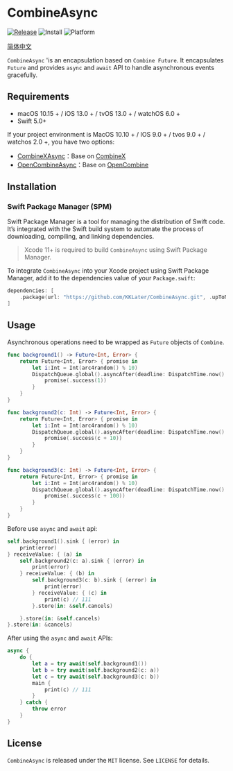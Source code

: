 # CombineAsync

[![Release](https://img.shields.io/badge/Release-v0.0.1-green)]()
![Install](https://img.shields.io/badge/Install-SPM-orange)
![Platform](https://img.shields.io/badge/Platform-macOS%2010.15%2B%20%7C%20iOS%2013.0%2B%20%7C%20tvOS%2013.0%2B%20%7C%20watchOS%206.0%2B-lightgrey)

[简体中文](https://github.com/KKLater/CombineAsync/blob/main/README_CN.md)

`CombineAsync` 'is an encapsulation based on `Combine Future`. It encapsulates `Future` and provides `async` and `await` API to handle asynchronous events gracefully.

## Requirements

* macOS 10.15 + / iOS 13.0 + / tvOS 13.0 + / watchOS 6.0 +
* Swift 5.0+

If your project environment is MacOS 10.10 + / IOS 9.0 + / tvos 9.0 + / watchos 2.0 +, you have two options:

* [CombineXAsync](https://github.com/KKLater/CombineXAsync)：Base on [CombineX](https://github.com/cx-org/CombineX) 
* [OpenCombineAsync](https://github.com/KKLater/OpenCombineAsync)：Base on [OpenCombine](https://github.com/broadwaylamb/OpenCombine) 

## Installation

### Swift Package Manager (SPM)

Swift Package Manager is a tool for managing the distribution of Swift code. It’s integrated with the Swift build system to automate the process of downloading, compiling, and linking dependencies.

> Xcode 11+ is required to build `CombineAsync` using Swift Package Manager.

To integrate `CombineAsync` into your Xcode project using Swift Package Manager, add it to the dependencies value of your `Package.swift`:

```swift
dependencies: [
    .package(url: "https://github.com/KKLater/CombineAsync.git", .upToNextMajor(from: "0.0.1"))
]
```

## Usage

Asynchronous operations need to be wrapped as `Future` objects of `Combine`.

```swift
func background1() -> Future<Int, Error> {
    return Future<Int, Error> { promise in
        let i:Int = Int(arc4random() % 10)
        DispatchQueue.global().asyncAfter(deadline: DispatchTime.now() + DispatchTimeInterval.microseconds(i)) {
            promise(.success(1))
        }
    }
}

func background2(c: Int) -> Future<Int, Error> {
    return Future<Int, Error> { promise in
        let i:Int = Int(arc4random() % 10)
        DispatchQueue.global().asyncAfter(deadline: DispatchTime.now() + DispatchTimeInterval.microseconds(i)) {
            promise(.success(c + 10))
        }
    }
}

func background3(c: Int) -> Future<Int, Error> {
    return Future<Int, Error> { promise in
        let i:Int = Int(arc4random() % 10)
        DispatchQueue.global().asyncAfter(deadline: DispatchTime.now() + DispatchTimeInterval.microseconds(i)) {
            promise(.success(c + 100))
        }
    }
}
```

Before use `async` and  `await` api:

```swift
self.background1().sink { (error) in
    print(error)
} receiveValue: { (a) in
    self.background2(c: a).sink { (error) in
        print(error)
    } receiveValue: { (b) in
        self.background3(c: b).sink { (error) in
            print(error)
        } receiveValue: { (c) in
            print(c) // 111
        }.store(in: &self.cancels)

    }.store(in: &self.cancels)
}.store(in: &cancels)

```

After using the `async` and `await` APIs:

```swift
async {
    do {
        let a = try await(self.background1())
        let b = try await(self.background2(c: a))
        let c = try await(self.background3(c: b))
        main {
            print(c) // 111
        }
    } catch {
        throw error
    }
}
```

## License

`CombineAsync` is released under the `MIT` license. See `LICENSE` for details.

